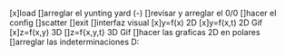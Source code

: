 [x]load
[]arreglar el yunting yard (-)
[]revisar y arreglar el 0/0
[]hacer el config
[]scatter 
[]exit
[]interfaz visual
[x]y=f(x) 2D
[x]y=f(x,t) 2D Gif
[x]z=f(x,y) 3D
[]z=f{x,y,t} 3D Gif
[]hacer las graficas 2D en polares
[]arreglar las indeterminaciones D: 